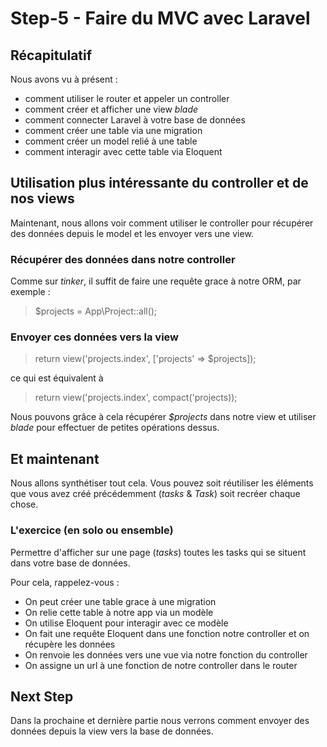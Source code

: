 # Step-5 - Faire du MVC avec Laravel

## Récapitulatif

Nous avons vu à présent :
- comment utiliser le router et appeler un controller
- comment créer et afficher une view _blade_
- comment connecter Laravel à votre base de données
- comment créer une table via une migration
- comment créer un model relié à une table
- comment interagir avec cette table via Eloquent

## Utilisation plus intéressante du controller et de nos views

Maintenant, nous allons voir comment utiliser le controller pour récupérer des données depuis le model et les envoyer vers une view.

### Récupérer des données dans notre controller

Comme sur _tinker_, il suffit de faire une requête grace à notre ORM, par exemple :

> $projects = App\Project::all();

### Envoyer ces données vers la view

> return view('projects.index', ['projects' => $projects]);

ce qui est équivalent à 

> return view('projects.index', compact('projects));

Nous pouvons grâce à cela récupérer _$projects_ dans notre view et utiliser _blade_ pour effectuer de petites opérations dessus.

## Et maintenant

Nous allons synthétiser tout cela. Vous pouvez soit réutiliser les éléments que vous avez créé précédemment (_tasks_ & _Task_) soit recréer chaque chose.

### L'exercice (en solo ou ensemble)

Permettre d'afficher sur une page (_tasks_) toutes les tasks qui se situent dans votre base de données.

Pour cela, rappelez-vous :

- On peut créer une table grace à une migration
- On relie cette table à notre app via un modèle
- On utilise Eloquent pour interagir avec ce modèle
- On fait une requête Eloquent dans une fonction notre controller et on récupère les données
- On renvoie les données vers une vue via notre fonction du controller
- On assigne un url à une fonction de notre controller dans le router

## Next Step

Dans la prochaine et dernière partie nous verrons comment envoyer des données depuis la view vers la base de données.